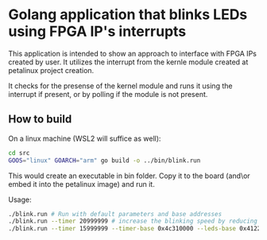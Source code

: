 # Golang application that blinks LEDs using FPGA IP's interrupts

This application is intended to show an approach to interface with FPGA IPs created by user.
It utilizes the interrupt from the kernle module created at petalinux project creation. 

It checks for the presense of the kernel module and runs it using the interrupt if present, 
or by polling if the module is not present. 

## How to build

On a linux machine (WSL2 will suffice as well):

```bash
cd src
GOOS="linux" GOARCH="arm" go build -o ../bin/blink.run
```

This would create an executable in bin folder. Copy it to the board (and\or embed it into the petalinux image) and run it.

Usage:

```bash
./blink.run # Run with default parameters and base addresses
./blink.run --timer 20999999 # increase the blinking speed by reducing the interrupt period
./blink.run --timer 15999999 --timer-base 0x4c310000 --leds-base 0x41220000 # if you need to specify different base addresses of the IP modules
```